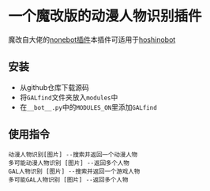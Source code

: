 # 一个魔改版的动漫人物识别插件

魔改自大佬的[nonebot插件](https://github.com/itoukou1/zhenxun_plugin_animetrace)本插件可适用于[hoshinobot](https://github.com/Ice-Cirno/HoshinoBot)


## 安装

- 从github仓库下载源码
- 将`GALfind`文件夹放入`modules`中
- 在`__bot__.py`中的`MODULES_ON`里添加`GALfind`

## 使用指令

```
动漫人物识别[图片] --搜索并返回一个动漫人物
多可能动漫人物识别 [图片] --返回多个人物
GAL人物识别 [图片] --搜索并返回一个游戏人物
多可能GAL人物识别 [图片] --返回多个人物
```


